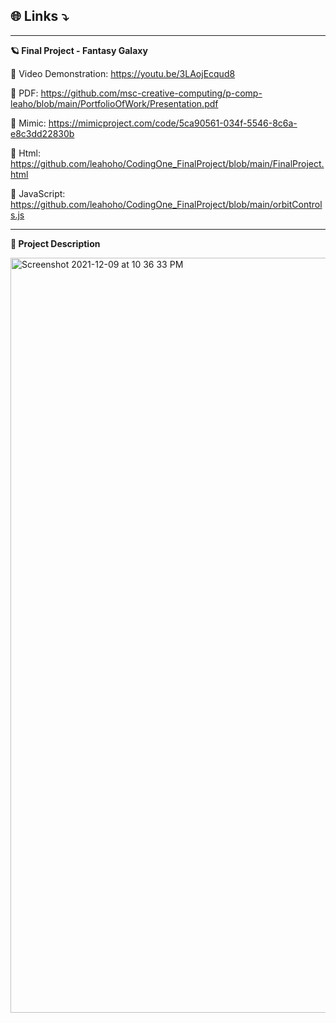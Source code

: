 ## 🌐 Links ⤵️

-----------

**🪐 Final Project - Fantasy Galaxy**

🔗 Video Demonstration: https://youtu.be/3LAojEcqud8

🔗 PDF: https://github.com/msc-creative-computing/p-comp-leaho/blob/main/PortfolioOfWork/Presentation.pdf

🔗 Mimic: https://mimicproject.com/code/5ca90561-034f-5546-8c6a-e8c3dd22830b

🔗 Html: https://github.com/leahoho/CodingOne_FinalProject/blob/main/FinalProject.html

🔗 JavaScript: https://github.com/leahoho/CodingOne_FinalProject/blob/main/orbitControls.js

-----------

**🌌 Project Description**

<img width="1208" alt="Screenshot 2021-12-09 at 10 36 33 PM" src="https://user-images.githubusercontent.com/39073888/145487310-a7aa8d59-972d-42c4-80da-b7537cd89bf5.png">
